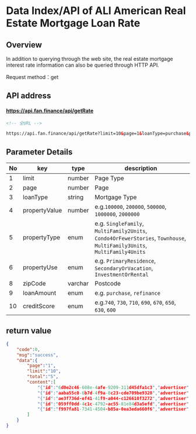 # Data Index/API of ALl American Real Estate Mortgage Loan Rate

## Overview

In addition to querying through the web site, the real estate mortgage interest rate information can also be queried through HTTP API.

Request method：get

## API address

#### https://api.fan.finance/api/getRate

```html
<!-- 全URL -->

https://api.fan.finance/api/getRate?limit=10&page=1&loanType=purchase&propertyValue=100000&propertyType=SingleFamily&propertyUse=PrimaryResidence&cashOutAmount=0&zipCode=90210&loanAmount=80,000&fico=740&points=all&product_name=30&firstTimeHomebuyer=false
```

## Parameter Details

| No   | key           | type    | description                                                  |
| ---- | ------------- | ------- | ------------------------------------------------------------ |
| 1    | limit         | number  | Page Type                                                    |
| 2    | page          | number  | Page                                                         |
| 3    | loanType      | string  | Mortgage Type                                                |
| 4    | propertyValue | number  | e.g.`100000`, `200000`, `500000`, `1000000`, `2000000`       |
| 5    | propertyType  | enum    | e.g. `SingleFamily`, `MultiFamily2Units`, `Condo4OrFewerStories`, `Townhouse`, `MultiFamily3Units`, `MultiFamily4Units` |
| 6    | propertyUse   | enum    | e.g. `PrimaryResidence`, `SecondaryOrVacation`, `InvestmentOrRental` |
| 8    | zipCode       | varchar | Postcode                                                        |
| 9    | loanAmount    | enum    | e.g. `purchase`, `refinance`                                  |
| 10   | creditScore   | enum    | e.g.`740`, `730`, `710`, `690`, `670`, `650`, `630`, `600`   |

## return value

```json
{
    "code":0,
    "msg":"success",
    "data":{
        "page":"1",
        "limit":"10",
        "total":"5",
        "content":[
            "{"id":"6d0e2c46-608e-4afe-9209-311d45dfa1c3","advertiser":{"city":"","description":"","email":"","features":[],"hoursOfOperation":"","id":0,"isFeatured":false,"isFuse":false,"logo":{},"name":"LincolnWay Community Bank","nmlsLicense":"","note":{"isHyperLinkable":false,"text":""},"phone":"","reviews":{"averageRating":0,"count":0},"score":0,"seoName":"","specials":[],"state":"","stateLicense":"","surveyInstitutionId":0},"apr":2.856,"date":"2021-01-06T08:29:31.626Z","estimatedPayment":326.59,"fees":[{"description":"Upfront Fees","amount":1085,"HUDLine":0,"required":false}],"fiveYearCost":10392.34,"isPaid":false,"lockDays":30,"source":"mortgage-portal","product":{"term":360,"size":"conforming","isInterestOnly":false,"type":"fixed","name":"30 year fixed","isFHA":false,"id":166,"purpose":"purchase","pointsBand":"Zero","isVA":false,"fixedMonths":360,"points":0},"rate":2.75,"armDetails":null,"type":"editorial","upFrontCosts":1085,"displayTargets":["desktopRateTable","mobileRateTable"],"tags":[],"phone":"","isFeatured":false}",
            "{"id":"aaba55c0-6b7d-4f9a-8c23-cde709be9328","advertiser":{"city":"","description":"","email":"","features":[],"hoursOfOperation":"","id":0,"isFeatured":false,"isFuse":false,"logo":{},"name":"Schools First FCU","nmlsLicense":"","note":{"isHyperLinkable":false,"text":""},"phone":"","reviews":{"averageRating":0,"count":0},"score":0,"seoName":"","specials":[],"state":"","stateLicense":"","surveyInstitutionId":0},"apr":2.972,"date":"2021-01-06T08:29:31.626Z","estimatedPayment":331.91,"fees":[{"description":"Upfront Fees","amount":995,"HUDLine":0,"required":false}],"fiveYearCost":10876.79,"isPaid":false,"lockDays":30,"source":"mortgage-portal","product":{"term":360,"size":"conforming","isInterestOnly":false,"type":"fixed","name":"30 year fixed","isFHA":false,"id":166,"purpose":"purchase","pointsBand":"Zero","isVA":false,"fixedMonths":360,"points":0},"rate":2.875,"armDetails":null,"type":"editorial","upFrontCosts":995,"displayTargets":["desktopRateTable","mobileRateTable"],"tags":[],"phone":"","isFeatured":false}",
            "{"id":"ae3f736d-ef41-41f9-a044-c126610f3272","advertiser":{"city":"","description":"","email":"","features":[],"hoursOfOperation":"","id":0,"isFeatured":false,"isFuse":false,"logo":{},"name":"Star One Credit Union","nmlsLicense":"","note":{"isHyperLinkable":false,"text":""},"phone":"","reviews":{"averageRating":0,"count":0},"score":0,"seoName":"","specials":[],"state":"","stateLicense":"","surveyInstitutionId":0},"apr":2.635,"date":"2021-01-06T08:29:31.626Z","estimatedPayment":321.32,"fees":[{"description":"Upfront Fees","amount":105,"HUDLine":0,"required":false}],"fiveYearCost":9908.72,"isPaid":false,"lockDays":30,"source":"mortgage-portal","product":{"term":360,"size":"conforming","isInterestOnly":false,"type":"fixed","name":"30 year fixed","isFHA":false,"id":166,"purpose":"purchase","pointsBand":"Zero","isVA":false,"fixedMonths":360,"points":0},"rate":2.625,"armDetails":null,"type":"editorial","upFrontCosts":105,"displayTargets":["desktopRateTable","mobileRateTable"],"tags":[],"phone":"","isFeatured":false}",
            "{"id":"059ff0dd-4c1c-4792-ac55-81e84d3a5efd","advertiser":{"city":"","description":"","email":"","features":[],"hoursOfOperation":"","id":0,"isFeatured":false,"isFuse":false,"logo":{},"name":"BBVA","nmlsLicense":"","note":{"isHyperLinkable":false,"text":""},"phone":"","reviews":{"averageRating":0,"count":0},"score":0,"seoName":"","specials":[],"state":"","stateLicense":"","surveyInstitutionId":0},"apr":2.83,"date":"2021-01-06T08:29:31.626Z","estimatedPayment":321.32,"fees":[{"description":"Discount Points","amount":1000,"HUDLine":841,"required":true}],"fiveYearCost":10908.72,"isPaid":false,"lockDays":30,"source":"mortgage-portal","product":{"term":360,"size":"conforming","isInterestOnly":false,"type":"fixed","name":"30 year fixed","isFHA":false,"id":168,"purpose":"purchase","pointsBand":"OneToTwo","isVA":false,"fixedMonths":360,"points":1.25},"rate":2.625,"armDetails":null,"type":"editorial","upFrontCosts":1000,"displayTargets":["desktopRateTable","mobileRateTable"],"tags":[],"phone":"","isFeatured":false}",
            "{"id":"f997fa81-7341-4504-b85a-0ea3eda660f6","advertiser":{"city":"","description":"","email":"","features":[],"hoursOfOperation":"","id":0,"isFeatured":false,"isFuse":false,"logo":{},"name":"First Citizens Bank","nmlsLicense":"","note":{"isHyperLinkable":false,"text":""},"phone":"","reviews":{"averageRating":0,"count":0},"score":0,"seoName":"","specials":[],"state":"","stateLicense":"","surveyInstitutionId":0},"apr":2.706,"date":"2021-01-06T08:29:31.626Z","estimatedPayment":321.32,"fees":[{"description":"Upfront Fees","amount":842,"HUDLine":0,"required":false}],"fiveYearCost":9908.72,"isPaid":false,"lockDays":30,"source":"mortgage-portal","product":{"term":360,"size":"conforming","isInterestOnly":false,"type":"fixed","name":"30 year fixed","isFHA":false,"id":166,"purpose":"purchase","pointsBand":"Zero","isVA":false,"fixedMonths":360,"points":0},"rate":2.625,"armDetails":null,"type":"editorial","upFrontCosts":842,"displayTargets":["desktopRateTable","mobileRateTable"],"tags":[],"phone":"","isFeatured":false}"
        ]
    }
}
```
